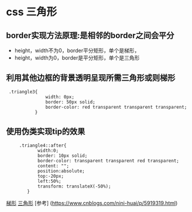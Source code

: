 # css 三角形
## border实现方法原理:是相邻的border之间会平分
* height，width不为0，border平分矩形，单个是梯形，
* height，width为0，border是平分矩形，单个是三角形

## 利用其他边框的背景透明呈现所需三角形或则梯形

``` 
 .triangle3{
               width: 0px;
               border: 50px solid;
               border-color: red transparent transparent transparent;
           }
```
## 使用伪类实现tip的效果
```
     .triangle4::after{
            width:0;
            border: 10px solid;
            border-color: transparent transparent red transparent;
            content: "";
            position:absolute;
            top:-20px;
            left:50%;
            transform: translateX(-50%);
        }
```
[梯形](https://images2015.cnblogs.com/blog/789674/201609/789674-20160929103835110-1726901228.png)
[三角形](https://images2015.cnblogs.com/blog/789674/201609/789674-20160929104118735-751227141.png)
[参考] (https://www.cnblogs.com/nini-huai/p/5919319.html)
